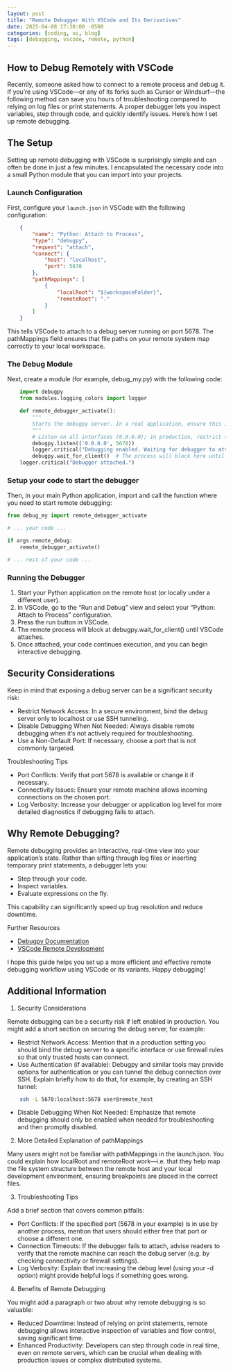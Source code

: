 ```yaml
---
layout: post
title: "Remote Debugger With VSCode and Its Derivatives"
date: 2025-04-08 17:30:00 -0500
categories: [coding, ai, blog]
tags: [debugging, vscode, remote, python]
---
```


## How to Debug Remotely with VSCode

Recently, someone asked how to connect to a remote process and debug it. If you’re using VSCode—or any of its forks such as Cursor or Windsurf—the following method can save you hours of troubleshooting compared to relying on log files or print statements. A proper debugger lets you inspect variables, step through code, and quickly identify issues. Here’s how I set up remote debugging.

## The Setup

Setting up remote debugging with VSCode is surprisingly simple and can often be done in just a few minutes. I encapsulated the necessary code into a small Python module that you can import into your projects.

### Launch Configuration

First, configure your `launch.json` in VSCode with the following configuration:

```json
    {
        "name": "Python: Attach to Process",
        "type": "debugpy",
        "request": "attach",
        "connect": {
            "host": "localhost",
            "port": 5678
        },
        "pathMappings": [
            {
                "localRoot": "${workspaceFolder}",
                "remoteRoot": "."
            }
        ]
    }
```

This tells VSCode to attach to a debug server running on port 5678. The pathMappings field ensures that file paths on your remote system map correctly to your local workspace.

### The Debug Module

Next, create a module (for example, debug_my.py) with the following code:

```python
    import debugpy
    from modules.logging_colors import logger

    def remote_debugger_activate():
        """
        Starts the debugpy server. In a real application, ensure this is secured properly.
        """
        # Listen on all interfaces (0.0.0.0); in production, restrict this if possible.
        debugpy.listen(('0.0.0.0', 5678))
        logger.critical("Debugging enabled. Waiting for debugger to attach...")
        debugpy.wait_for_client()  # The process will block here until a debugger attaches.
    logger.critical("Debugger attached.")
```

### Setup your code to start the debugger

Then, in your main Python application, import and call the function where you need to start remote debugging:

```python
from debug_my import remote_debugger_activate

# ... your code ...

if args.remote_debug:
    remote_debugger_activate()

# ... rest of your code ...
```

### Running the Debugger

1.	Start your Python application on the remote host (or locally under a different user).
2.	In VSCode, go to the “Run and Debug” view and select your “Python: Attach to Process” configuration.
3.	Press the run button in VSCode.
4.	The remote process will block at debugpy.wait_for_client() until VSCode attaches.
5.	Once attached, your code continues execution, and you can begin interactive debugging.

## Security Considerations

Keep in mind that exposing a debug server can be a significant security risk:
- Restrict Network Access:
In a secure environment, bind the debug server only to localhost or use SSH tunneling.
- Disable Debugging When Not Needed:
Always disable remote debugging when it’s not actively required for troubleshooting.
- Use a Non-Default Port:
If necessary, choose a port that is not commonly targeted.

Troubleshooting Tips
- Port Conflicts:
Verify that port 5678 is available or change it if necessary.
- Connectivity Issues:
Ensure your remote machine allows incoming connections on the chosen port.
- Log Verbosity:
Increase your debugger or application log level for more detailed diagnostics if debugging fails to attach.

## Why Remote Debugging?

Remote debugging provides an interactive, real-time view into your application’s state. Rather than sifting through log files or inserting temporary print statements, a debugger lets you:
- Step through your code.
- Inspect variables.
- Evaluate expressions on the fly.

This capability can significantly speed up bug resolution and reduce downtime.

Further Resources
- [Debugpy Documentation](https://github.com/microsoft/debugpy)
- [VSCode Remote Development](https://code.visualstudio.com/docs/remote/remote-overview)

I hope this guide helps you set up a more efficient and effective remote debugging workflow using VSCode or its variants. Happy debugging!


## Additional Information 

1. Security Considerations

Remote debugging can be a security risk if left enabled in production. You might add a short section on securing the debug server, for example:
- Restrict Network Access:
Mention that in a production setting you should bind the debug server to a specific interface or use firewall rules so that only trusted hosts can connect.
- Use Authentication (if available):
Debugpy and similar tools may provide options for authentication or you can tunnel the debug connection over SSH. Explain briefly how to do that, for example, by creating an SSH tunnel:

```bash
	ssh -L 5678:localhost:5678 user@remote_host
```
- Disable Debugging When Not Needed:
Emphasize that remote debugging should only be enabled when needed for troubleshooting and then promptly disabled.

2. More Detailed Explanation of pathMappings

Many users might not be familiar with pathMappings in the launch.json. You could explain how localRoot and remoteRoot work—i.e. that they help map the file system structure between the remote host and your local development environment, ensuring breakpoints are placed in the correct files.

3. Troubleshooting Tips

Add a brief section that covers common pitfalls:
- Port Conflicts:
If the specified port (5678 in your example) is in use by another process, mention that users should either free that port or choose a different one.
- Connection Timeouts:
If the debugger fails to attach, advise readers to verify that the remote machine can reach the debug server (e.g. by checking connectivity or firewall settings).
- Log Verbosity:
Explain that increasing the debug level (using your -d option) might provide helpful logs if something goes wrong.

4. Benefits of Remote Debugging

You might add a paragraph or two about why remote debugging is so valuable:
- Reduced Downtime:
Instead of relying on print statements, remote debugging allows interactive inspection of variables and flow control, saving significant time.
- Enhanced Productivity:
Developers can step through code in real time, even on remote servers, which can be crucial when dealing with production issues or complex distributed systems.
